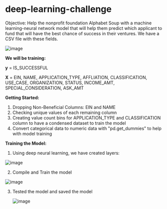 # deep-learning-challenge

Objective: Help the nonprofit foundation Alphabet Soup with a machine learning-neural network model that will help them predict which applicant to fund that will have the best chance of success in their ventures. We have a CSV file with these fields. 

![image](https://github.com/humaalam11/deep-learning-challenge/assets/130116747/5ef303bf-a785-4aa9-843f-78bea4c3cbb0)

**We will be training:**

**y** = IS_SUCCESSFUL

**X** = EIN, NAME, APPLICATION_TYPE, AFFLIATION, CLASSIFICATION, USE_CASE,
    ORGANIZATION, STATUS, INCOME_AMT, SPECIAL_CONSIDERATION, ASK_AMT

**Getting Started:**

1) Dropping Non-Beneficial Columns: EIN and NAME
2) Checking unique values of each remaining column
3) Creating value count bins for APPLICATION_TYPE and CLASSIFICATION column to have a condensed dataset to train the model
4) Convert categorical data to numeric data with "pd.get_dummies" to help with model training

**Training the Model:**
1) Using deep neural learning, we have created layers:

![image](https://github.com/humaalam11/deep-learning-challenge/assets/130116747/7fb3c2da-3866-4b48-9b64-089e6581d43b)

2) Compile and Train the model

![image](https://github.com/humaalam11/deep-learning-challenge/assets/130116747/80855cac-f4f9-4db6-a7cb-68b13b047b1a)

3) Tested the model and saved the model

   ![image](https://github.com/humaalam11/deep-learning-challenge/assets/130116747/89ba356a-ac90-4412-b378-4b63543cf580)


